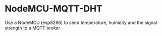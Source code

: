 # NodeMCU-MQTT-DHT
 Use a NodeMCU (esp8266) to send temperature, humidity and the signal strength to a MQTT broker

